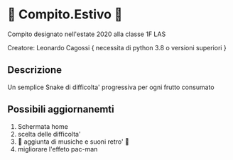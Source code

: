# :snake: Compito.Estivo :snake:
Compito designato nell'estate 2020 alla classe 1F LAS

Creatore: Leonardo Cagossi
{ necessita di python 3.8 o versioni superiori }
 ## Descrizione
 Un semplice Snake di difficolta' progressiva per ogni frutto consumato 
 
 ## Possibili aggiornanemti 
 1. Schermata home
 2. scelta delle difficolta' 
 3. :space_invader: aggiunta di musiche e suoni retro' :space_invader:
 4. migliorare l'effeto pac-man 
